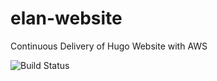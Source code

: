 # elan-website
Continuous Delivery of Hugo Website with AWS

![Build Status](https://codebuild.us-east-1.amazonaws.com/badges?uuid=eyJlbmNyeXB0ZWREYXRhIjoiOEM0ZmM2N1J5N0kwSHZPbmVpNmhSckE1cGNWanJrTEFObE9qYXEyQ1N6RnRNbEFkWEtDWXlETEVrZUN5MDFzYUhKYkhBSG1IRUFLaG0vdDczUGZBdlUwPSIsIml2UGFyYW1ldGVyU3BlYyI6IlROSHc0TXFzWlRKYjZaWTQiLCJtYXRlcmlhbFNldFNlcmlhbCI6MX0%3D&branch=master)
